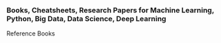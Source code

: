 ### Books, Cheatsheets, Research Papers for Machine Learning, Python, Big Data, Data Science, Deep Learning
Reference Books
